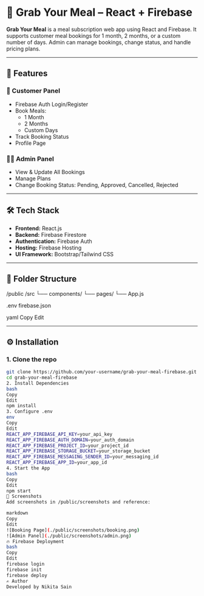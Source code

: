 # 🍴 Grab Your Meal – React + Firebase

**Grab Your Meal** is a meal subscription web app using React and Firebase. It supports customer meal bookings for 1 month, 2 months, or a custom number of days. Admin can manage bookings, change status, and handle pricing plans.

---

## 🧩 Features

### 👤 Customer Panel

- Firebase Auth Login/Register
- Book Meals:
  - 1 Month
  - 2 Months
  - Custom Days
- Track Booking Status
- Profile Page

### 👨‍🍳 Admin Panel

- View & Update All Bookings
- Manage Plans
- Change Booking Status: Pending, Approved, Cancelled, Rejected

---

## 🛠️ Tech Stack

- **Frontend:** React.js
- **Backend:** Firebase Firestore
- **Authentication:** Firebase Auth
- **Hosting:** Firebase Hosting
- **UI Framework:** Bootstrap/Tailwind CSS

---

## 📁 Folder Structure

/public
/src
└── components/
└── pages/
└── App.js

.env
firebase.json

yaml
Copy
Edit

---

## ⚙️ Installation

### 1. Clone the repo

```bash
git clone https://github.com/your-username/grab-your-meal-firebase.git
cd grab-your-meal-firebase
2. Install Dependencies
bash
Copy
Edit
npm install
3. Configure .env
env
Copy
Edit
REACT_APP_FIREBASE_API_KEY=your_api_key
REACT_APP_FIREBASE_AUTH_DOMAIN=your_auth_domain
REACT_APP_FIREBASE_PROJECT_ID=your_project_id
REACT_APP_FIREBASE_STORAGE_BUCKET=your_storage_bucket
REACT_APP_FIREBASE_MESSAGING_SENDER_ID=your_messaging_id
REACT_APP_FIREBASE_APP_ID=your_app_id
4. Start the App
bash
Copy
Edit
npm start
📸 Screenshots
Add screenshots in /public/screenshots and reference:

markdown
Copy
Edit
![Booking Page](./public/screenshots/booking.png)
![Admin Panel](./public/screenshots/admin.png)
🔥 Firebase Deployment
bash
Copy
Edit
firebase login
firebase init
firebase deploy
✍️ Author
Developed by Nikita Sain
```
